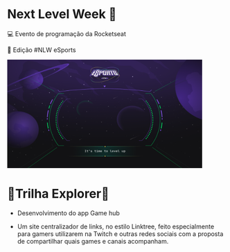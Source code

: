 # Next Level Week 🚀

💻 Evento de programação da Rocketseat

🚩 Edição #NLW eSports

<img src="./assets/nlw.png" width="450px" height="250px">

<br>

# 🔹Trilha Explorer🔹

- Desenvolvimento do app Game hub

- Um site centralizador de links, no estilo Linktree, feito especialmente para gamers utilizarem na Twitch e outras redes sociais com a proposta de compartilhar quais games e canais acompanham.
